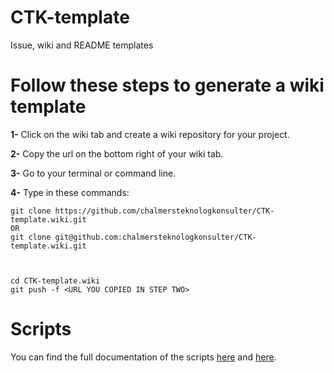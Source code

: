 # CTK-template
Issue, wiki and README templates

# Follow these steps to generate a wiki template

**1-** Click on the wiki tab and create a wiki repository for your project.

**2-** Copy the url on the bottom right of your wiki tab.

**3-** Go to your terminal or command line.

**4-** Type in these commands:

````
git clone https://github.com/chalmersteknologkonsulter/CTK-template.wiki.git
OR
git clone git@github.com:chalmersteknologkonsulter/CTK-template.wiki.git



cd CTK-template.wiki
git push -f <URL YOU COPIED IN STEP TWO>
````

# Scripts
You can find the full documentation of the scripts [here](https://github.com/chalmersteknologkonsulter/Pollux) and [here](https://github.com/chalmersteknologkonsulter/Pollux/wiki).
